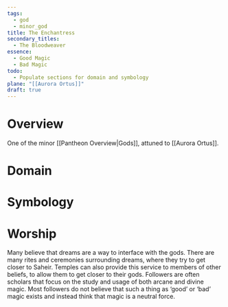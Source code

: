 ```yaml
---
tags:
  - god
  - minor_god
title: The Enchantress
secondary_titles:
  - The Bloodweaver
essence:
  - Good Magic
  - Bad Magic
todo:
  - Populate sections for domain and symbology
plane: "[[Aurora Ortus]]"
draft: true
---
```

# Overview
One of the minor [[Pantheon Overview|Gods]], attuned to [[Aurora Ortus]].
# Domain

# Symbology

# Worship
Many believe that dreams are a way to interface with the gods. There are many rites and ceremonies surrounding dreams, where they try to get closer to Saheir. Temples can also provide this service to members of other beliefs, to allow them to get closer to their gods. Followers are often scholars that focus on the study and usage of both arcane and divine magic. Most followers do not believe that such a thing as ‘good’ or ‘bad’ magic exists and instead think that magic is a neutral force.